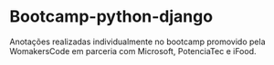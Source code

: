 # Bootcamp-python-django

Anotações realizadas individualmente no bootcamp promovido pela WomakersCode em parceria com Microsoft, PotenciaTec e iFood.
